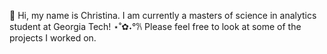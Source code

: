👋 Hi, my name is Christina. 
I am currently a masters of science in analytics student at Georgia Tech! ⋆˚✿˖°𐙚 Please feel free to look at some of the projects I worked on.

<!---
christinamatu/christinamatu is a ✨ special ✨ repository because its `README.md` (this file) appears on your GitHub profile.
You can click the Preview link to take a look at your changes.
--->
